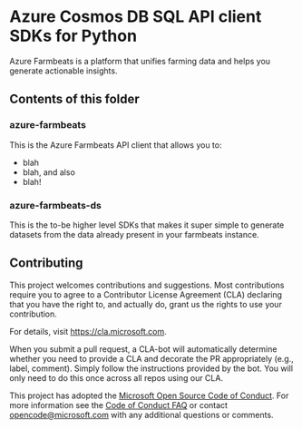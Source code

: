 # Azure Cosmos DB SQL API client SDKs for Python

Azure Farmbeats is a platform that unifies farming data and helps you generate actionable insights.

## Contents of this folder

### azure-farmbeats

This is the Azure Farmbeats API client that allows you to:

+ blah
+ blah, and also
+ blah!

### azure-farmbeats-ds

This is the to-be higher level SDKs that makes it super simple to generate 
datasets from the data already present in your farmbeats instance.

## Contributing

This project welcomes contributions and suggestions. 
Most contributions require you to agree to a
Contributor License Agreement (CLA) declaring that 
you have the right to, and actually do, grant us
the rights to use your contribution.  

For details, visit https://cla.microsoft.com.

When you submit a pull request, a CLA-bot will 
automatically determine whether you need to provide
a CLA and decorate the PR appropriately (e.g., label, comment). 
Simply follow the instructions provided by the bot. 
You will only need to do this once across all repos using our CLA.

This project has adopted the 
[Microsoft Open Source Code of Conduct](https://opensource.microsoft.com/codeofconduct/).
For more information see the 
[Code of Conduct FAQ](https://opensource.microsoft.com/codeofconduct/faq/) or
contact [opencode@microsoft.com](mailto:opencode@microsoft.com) 
with any additional questions or comments.
